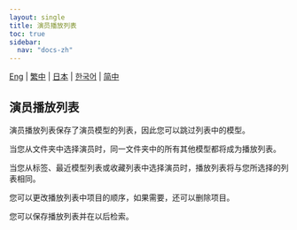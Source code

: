 ```yaml
---
layout: single
title: 演员播放列表
toc: true
sidebar:
  nav: "docs-zh"
---
```

[Eng](/dancexr/features/actor_playlist) | [繁中](/tw/dancexr/features/actor_playlist) | [日本](/jp/dancexr/features/actor_playlist) | [한국어](/kr/dancexr/features/actor_playlist) | [简中](/zh/dancexr/features/actor_playlist)


## 演员播放列表
演员播放列表保存了演员模型的列表，因此您可以跳过列表中的模型。

当您从文件夹中选择演员时，同一文件夹中的所有其他模型都将成为播放列表。

当您从标签、最近模型列表或收藏列表中选择演员时，播放列表将与您所选择的列表相同。

您可以更改播放列表中项目的顺序，如果需要，还可以删除项目。

您可以保存播放列表并在以后检索。